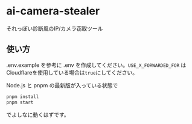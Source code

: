 # ai-camera-stealer

それっぽい診断風のIP/カメラ窃取ツール

## 使い方

.env.example を参考に .env を作成してください。`USE_X_FORWARDED_FOR` はCloudflareを使用している場合は`true`にしてください。

Node.js と pnpm の最新版が入っている状態で

```bash
pnpm install
pnpm start
```

でよしなに動くはずです。
